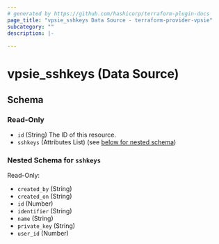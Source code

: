 ```yaml
---
# generated by https://github.com/hashicorp/terraform-plugin-docs
page_title: "vpsie_sshkeys Data Source - terraform-provider-vpsie"
subcategory: ""
description: |-
  
---
```


# vpsie_sshkeys (Data Source)





<!-- schema generated by tfplugindocs -->
## Schema

### Read-Only

- `id` (String) The ID of this resource.
- `sshkeys` (Attributes List) (see [below for nested schema](#nestedatt--sshkeys))

<a id="nestedatt--sshkeys"></a>
### Nested Schema for `sshkeys`

Read-Only:

- `created_by` (String)
- `created_on` (String)
- `id` (Number)
- `identifier` (String)
- `name` (String)
- `private_key` (String)
- `user_id` (Number)
